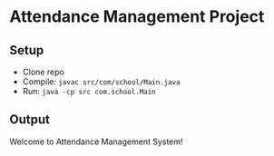 # Attendance Management Project

## Setup
- Clone repo
- Compile: `javac src/com/school/Main.java`
- Run: `java -cp src com.school.Main`

## Output
Welcome to Attendance Management System!
